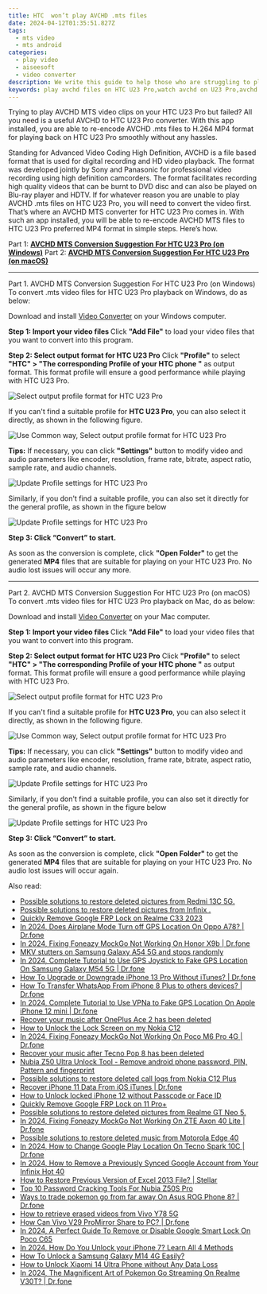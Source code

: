 ```yaml
---
title: HTC  won’t play AVCHD .mts files
date: 2024-04-12T01:35:51.827Z
tags: 
  - mts video
  - mts android
categories: 
  - play video
  - aiseesoft
  - video converter
description: We write this guide to help those who are struggling to play AVCHD files on HTC U23 Pro. It displays a way of converting AVCHD media to MP4 format for viewing on HTC U23 Pro with optimum performance. 
keywords: play avchd files on HTC U23 Pro,watch avchd on U23 Pro,avchd to HTC  converter,mts playback on U23 Pro,avchd to U23 Pro converter,convert avchd mts for U23 Pro,mts codec vlc android,mts converter for android,HTC U23 Pro wont play mts,best mts transcoder android,how to converter 720p to mts on android,playing mts videos on phone android
---
```



<div class="atpl-content atpl-for-aiseesoft-video-converter play-mts-on-android">

<div class="atpl-post-description-part-1">
<div class="tpl-content-sub-paragraph-normal">
  <p>
    Trying to play AVCHD MTS video clips on your HTC U23 Pro but failed? All you need is a useful AVCHD to HTC U23 Pro converter. With this app installed, you are able to re-encode AVCHD .mts files to H.264 MP4 format for playing back on HTC U23 Pro smoothly without any hassles.
  </p>
</div>
</div>



<div class="atpl-post-device-model-description">
  
</div>

<div class="atpl-post-description-part-2">
<div class="tpl-content-sub-paragraph-content">
  <p>
    Standing for Advanced Video Coding High Definition, AVCHD is a file based format that is used for digital recording and HD video playback. The format was developed jointly by Sony and Panasonic for professional video recording using high definition camcorders. The format facilitates recording high quality videos that can be burnt to DVD disc and can also be played on Blu-ray player and HDTV. If for whatever reason you are unable to play AVCHD .mts files on HTC U23 Pro, you will need to convert the video first. That’s where an AVCHD MTS converter for HTC U23 Pro comes in. With such an app installed, you will be able to re-encode AVCHD MTS files to HTC U23 Pro preferred MP4 format in simple steps. Here’s how.
  </p>
</div>
</div>

Part 1: <strong><a href="#p1">AVCHD MTS Conversion Suggestion For HTC U23 Pro (on Windows)</a></strong>
Part 2: <strong><a href="#p2">AVCHD MTS Conversion Suggestion For HTC U23 Pro (on macOS)</a></strong>

<!-- Part 1 -->
<a id="p1" name="p1" ></a><hr>

<div class="atpl-step-part-style">Part 1. AVCHD MTS Conversion Suggestion For HTC U23 Pro (on Windows)</div>
To convert .mts video files for HTC U23 Pro playback on Windows, do as below:

Download and install <a class="atpl-step-content-a-style" href="https://tools.techidaily.com/aiseesoft-total-video-converter/" >Video Converter</a> on your Windows computer.

<strong>Step 1: Import your video files </strong>
Click <b>"Add File"</b> to load your video files that you want to convert into this program.

<strong>Step 2: Select output format for HTC U23 Pro</strong>
Click <b>"Profile"</b> to select <b>"HTC" > "The corresponding Profile of your HTC phone "</b> as output format. This format profile will ensure a good performance while playing with HTC U23 Pro.

<img src="https://tools.techidaily.com/images/apps/aiseesoft/video-converter/devices/htc/fv.mp4/win/profile-4.png" class="atpl-imgstyle" alt="Select output profile format for HTC U23 Pro" />

If you can't find a suitable profile for **HTC U23 Pro**, you can also select it directly, as shown in the following figure.

<img src="https://tools.techidaily.com/images/apps/aiseesoft/video-converter/devices/common_android/fv.mp4/win/profile.png" class="atpl-imgstyle" alt="Use Common way, Select output profile format for HTC U23 Pro" />

<strong>Tips:</strong>
If necessary, you can click <b>"Settings"</b> button to modify video and audio parameters like encoder, resolution, frame rate, bitrate, aspect ratio, sample rate, and audio channels. 

<img src="https://tools.techidaily.com/images/apps/aiseesoft/video-converter/devices/htc/fv.mp4/win/settings-4.png" class="atpl-imgstyle"  alt="Update Profile settings for HTC U23 Pro" />

Similarly, if you don't find a suitable profile, you can also set it directly for the general profile, as shown in the figure below

<img src="https://tools.techidaily.com/images/apps/aiseesoft/video-converter/devices/common_android/fv.mp4/win/settings.png" class="atpl-imgstyle"  alt="Update Profile settings for HTC U23 Pro" />

<strong>Step 3: Click “Convert” to start.</strong>

As soon as the conversion is complete, click <b>"Open Folder"</b> to get the generated <b>MP4</b> files that are suitable for playing on your HTC U23 Pro. No audio lost issues will occur any more.

<!-- Part 2 -->
<a id="p2" name="p2"></a><hr>

<div class="atpl-step-part-style">Part 2. AVCHD MTS Conversion Suggestion For HTC U23 Pro (on macOS)</div>
To convert .mts video files for HTC U23 Pro playback on Mac, do as below:

Download and install <a class="atpl-step-content-a-style" href="https://tools.techidaily.com/aiseesoft-total-video-converter/" >Video Converter</a> on your Mac computer.

<strong>Step 1: Import your video files </strong>
Click <b>"Add File"</b> to load your video files that you want to convert into this program.

<strong>Step 2: Select output format for HTC U23 Pro</strong>
Click <b>"Profile"</b> to select <b>"HTC" > "The corresponding Profile of your HTC phone "</b> as output format. This format profile will ensure a good performance while playing with HTC U23 Pro.

<img src="https://tools.techidaily.com/images/apps/aiseesoft/video-converter/devices/htc/fv.mp4/mac/profile.png" class="atpl-imgstyle" alt="Select output profile format for HTC U23 Pro" />

If you can't find a suitable profile for **HTC U23 Pro**, you can also select it directly, as shown in the following figure.

<img src="https://tools.techidaily.com/images/apps/aiseesoft/video-converter/devices/common_android/fv.mp4/mac/profile.png" class="atpl-imgstyle" alt="Use Common way, Select output profile format for HTC U23 Pro" />

<strong>Tips:</strong>
If necessary, you can click <b>"Settings"</b> button to modify video and audio parameters like encoder, resolution, frame rate, bitrate, aspect ratio, sample rate, and audio channels. 

<img src="https://tools.techidaily.com/images/apps/aiseesoft/video-converter/devices/htc/fv.mp4/mac/settings.png" class="atpl-imgstyle"  alt="Update Profile settings for HTC U23 Pro" />

Similarly, if you don't find a suitable profile, you can also set it directly for the general profile, as shown in the figure below

<img src="https://tools.techidaily.com/images/apps/aiseesoft/video-converter/devices/common_android/fv.mp4/win/settings.png" class="atpl-imgstyle"  alt="Update Profile settings for HTC U23 Pro" />

<strong>Step 3: Click “Convert” to start.</strong>


As soon as the conversion is complete, click <b>"Open Folder"</b> to get the generated <b>MP4</b> files that are suitable for playing on your HTC U23 Pro. No audio lost issues will occur again.


<ins class="adsbygoogle"
     style="display:block"
     data-ad-client="ca-pub-7571918770474297"
     data-ad-slot="8358498916"
     data-ad-format="auto"
     data-full-width-responsive="true"></ins>


</div>
<span class="atpl-alsoreadstyle">Also read:</span>
<div><ul>
<li><a href="https://review-topics.techidaily.com/possible-solutions-to-restore-deleted-pictures-from-redmi-13c-5g-by-fonelab-android-recover-pictures/" ><u>Possible solutions to restore deleted pictures from Redmi 13C 5G.</u></a></li>
<li><a href="https://review-topics.techidaily.com/possible-solutions-to-restore-deleted-pictures-from-infinix-by-fonelab-android-recover-pictures/" ><u>Possible solutions to restore deleted pictures from Infinix .</u></a></li>
<li><a href="https://review-topics.techidaily.com/quickly-remove-google-frp-lock-on-realme-c33-2023-by-drfone-android-unlock-remove-google-frp/" ><u>Quickly Remove Google FRP Lock on Realme C33 2023</u></a></li>
<li><a href="https://review-topics.techidaily.com/in-2024-does-airplane-mode-turn-off-gps-location-on-oppo-a78-drfone-by-drfone-virtual-android/" ><u>In 2024, Does Airplane Mode Turn off GPS Location On Oppo A78? | Dr.fone</u></a></li>
<li><a href="https://review-topics.techidaily.com/in-2024-fixing-foneazy-mockgo-not-working-on-honor-x9b-drfone-by-drfone-virtual-android/" ><u>In 2024, Fixing Foneazy MockGo Not Working On Honor X9b | Dr.fone</u></a></li>
<li><a href="https://review-topics.techidaily.com/mkv-stutters-on-samsung-galaxy-a54-5g-and-stops-randomly-by-aiseesoft-video-converter-play-mkv-on-android/" ><u>MKV stutters on Samsung Galaxy A54 5G and stops randomly</u></a></li>
<li><a href="https://review-topics.techidaily.com/in-2024-complete-tutorial-to-use-gps-joystick-to-fake-gps-location-on-samsung-galaxy-m54-5g-drfone-by-drfone-virtual-android/" ><u>In 2024, Complete Tutorial to Use GPS Joystick to Fake GPS Location On Samsung Galaxy M54 5G | Dr.fone</u></a></li>
<li><a href="https://review-topics.techidaily.com/how-to-upgrade-or-downgrade-iphone-13-pro-without-itunes-drfone-by-drfone-ios-system-repair-ios-system-repair/" ><u>How To Upgrade or Downgrade iPhone 13 Pro Without iTunes? | Dr.fone</u></a></li>
<li><a href="https://review-topics.techidaily.com/how-to-transfer-whatsapp-from-iphone-8-plus-to-others-devices-drfone-by-drfone-transfer-whatsapp-from-ios-transfer-whatsapp-from-ios/" ><u>How To Transfer WhatsApp From iPhone 8 Plus to others devices? | Dr.fone</u></a></li>
<li><a href="https://review-topics.techidaily.com/in-2024-complete-tutorial-to-use-vpna-to-fake-gps-location-on-apple-iphone-12-mini-drfone-by-drfone-virtual-ios/" ><u>In 2024, Complete Tutorial to Use VPNa to Fake GPS Location On Apple iPhone 12 mini | Dr.fone</u></a></li>
<li><a href="https://review-topics.techidaily.com/recover-your-music-after-oneplus-ace-2-has-been-deleted-by-fonelab-android-recover-music/" ><u>Recover your music after OnePlus Ace 2 has been deleted</u></a></li>
<li><a href="https://review-topics.techidaily.com/how-to-unlock-the-lock-screen-on-my-nokia-c12-by-drfone-android-unlock-android-unlock/" ><u>How to Unlock the Lock Screen on my Nokia C12</u></a></li>
<li><a href="https://review-topics.techidaily.com/in-2024-fixing-foneazy-mockgo-not-working-on-poco-m6-pro-4g-drfone-by-drfone-virtual-android/" ><u>In 2024, Fixing Foneazy MockGo Not Working On Poco M6 Pro 4G | Dr.fone</u></a></li>
<li><a href="https://review-topics.techidaily.com/recover-your-music-after-tecno-pop-8-has-been-deleted-by-fonelab-android-recover-music/" ><u>Recover your music after Tecno Pop 8 has been deleted</u></a></li>
<li><a href="https://review-topics.techidaily.com/nubia-z50-ultra-unlock-tool-remove-android-phone-password-pin-pattern-and-fingerprint-by-drfone-android-unlock-android-unlock/" ><u>Nubia Z50 Ultra Unlock Tool - Remove android phone password, PIN, Pattern and fingerprint</u></a></li>
<li><a href="https://review-topics.techidaily.com/possible-solutions-to-restore-deleted-call-logs-from-nokia-c12-plus-by-fonelab-android-recover-call-logs/" ><u>Possible solutions to restore deleted call logs from Nokia C12 Plus</u></a></li>
<li><a href="https://review-topics.techidaily.com/recover-iphone-11-data-from-ios-itunes-drfone-by-drfone-ios-data-recovery-ios-data-recovery/" ><u>Recover iPhone 11 Data From iOS iTunes | Dr.fone</u></a></li>
<li><a href="https://review-topics.techidaily.com/how-to-unlock-locked-iphone-12-without-passcode-or-face-id-by-drfone-ios-unlock-ios-unlock/" ><u>How to Unlock locked iPhone 12 without Passcode or Face ID</u></a></li>
<li><a href="https://review-topics.techidaily.com/quickly-remove-google-frp-lock-on-11-proplus-by-drfone-android-unlock-remove-google-frp/" ><u>Quickly Remove Google FRP Lock on 11 Pro+</u></a></li>
<li><a href="https://review-topics.techidaily.com/possible-solutions-to-restore-deleted-pictures-from-realme-gt-neo-5-by-fonelab-android-recover-pictures/" ><u>Possible solutions to restore deleted pictures from Realme GT Neo 5.</u></a></li>
<li><a href="https://review-topics.techidaily.com/in-2024-fixing-foneazy-mockgo-not-working-on-zte-axon-40-lite-drfone-by-drfone-virtual-android/" ><u>In 2024, Fixing Foneazy MockGo Not Working On ZTE Axon 40 Lite | Dr.fone</u></a></li>
<li><a href="https://review-topics.techidaily.com/possible-solutions-to-restore-deleted-music-from-motorola-edge-40-by-fonelab-android-recover-music/" ><u>Possible solutions to restore deleted music from Motorola Edge 40</u></a></li>
<li><a href="https://review-topics.techidaily.com/in-2024-how-to-change-google-play-location-on-tecno-spark-10c-drfone-by-drfone-virtual-android/" ><u>In 2024, How to Change Google Play Location On Tecno Spark 10C | Dr.fone</u></a></li>
<li><a href="https://unlock-android.techidaily.com/in-2024-how-to-remove-a-previously-synced-google-account-from-your-infinix-hot-40-by-drfone-android/" ><u>In 2024, How to Remove a Previously Synced Google Account from Your Infinix Hot 40</u></a></li>
<li><a href="https://blog-min.techidaily.com/how-to-restore-previous-version-of-excel-2013-file-stellar-by-stellar-guide/" ><u>How to Restore Previous Version of Excel 2013 File? | Stellar</u></a></li>
<li><a href="https://easy-unlock-android.techidaily.com/top-10-password-cracking-tools-for-nubia-z50s-pro-by-drfone-android/" ><u>Top 10 Password Cracking Tools For Nubia Z50S Pro</u></a></li>
<li><a href="https://android-pokemon-go.techidaily.com/ways-to-trade-pokemon-go-from-far-away-on-asus-rog-phone-8-drfone-by-drfone-virtual-android/" ><u>Ways to trade pokemon go from far away On Asus ROG Phone 8? | Dr.fone</u></a></li>
<li><a href="https://blog-min.techidaily.com/how-to-retrieve-erased-videos-from-vivo-y78-5g-by-fonelab-android-recover-video/" ><u>How to retrieve erased videos from Vivo Y78 5G</u></a></li>
<li><a href="https://screen-mirror.techidaily.com/how-can-vivo-v29-promirror-share-to-pc-drfone-by-drfone-android/" ><u>How Can Vivo V29 ProMirror Share to PC? | Dr.fone</u></a></li>
<li><a href="https://easy-unlock-android.techidaily.com/in-2024-a-perfect-guide-to-remove-or-disable-google-smart-lock-on-poco-c65-by-drfone-android/" ><u>In 2024, A Perfect Guide To Remove or Disable Google Smart Lock On Poco C65</u></a></li>
<li><a href="https://ios-unlock.techidaily.com/in-2024-how-do-you-unlock-your-iphone-7-learn-all-4-methods-by-drfone-ios/" ><u>In 2024, How Do You Unlock your iPhone 7? Learn All 4 Methods</u></a></li>
<li><a href="https://android-unlock.techidaily.com/how-to-unlock-a-samsung-galaxy-m14-4g-easily-by-drfone-android/" ><u>How To Unlock a Samsung Galaxy M14 4G Easily?</u></a></li>
<li><a href="https://unlock-android.techidaily.com/how-to-unlock-xiaomi-14-ultra-phone-without-any-data-loss-by-drfone-android/" ><u>How to Unlock Xiaomi 14 Ultra Phone without Any Data Loss</u></a></li>
<li><a href="https://pokemon-go-android.techidaily.com/in-2024-the-magnificent-art-of-pokemon-go-streaming-on-realme-v30t-drfone-by-drfone-virtual-android/" ><u>In 2024, The Magnificent Art of Pokemon Go Streaming On Realme V30T? | Dr.fone</u></a></li>
</ul></div>

<ins class="adsbygoogle"
    style="display:block"
    data-ad-format="autorelaxed"
    data-ad-client="ca-pub-7571918770474297"
    data-ad-slot="1223367746"></ins>
